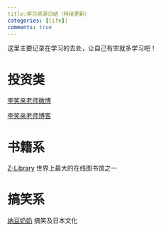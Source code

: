 ```yaml
---
title:学习资源归结（持续更新）
categories: [life]]
comments: true
---
```


这里主要记录在学习的去处，让自己有空就多学习吧！

# 投资类

[李笑来老师微博](https://weibo.com/u/1576218000/) 

[李笑来老师博客](http://lixiaolai.com/) 



# 书籍系

[Z-Library](https://zh.hk1lib.org/)
世界上最大的在线图书馆之一

# 搞笑系

[纳豆奶奶](https://space.bilibili.com/6574487)
搞笑及日本文化
